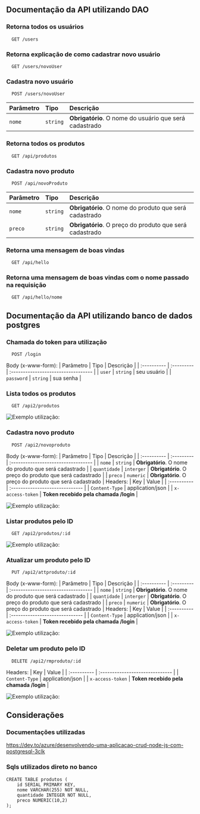 
## Documentação da API utilizando DAO

### Retorna todos os usuários

```
  GET /users
```
### Retorna explicação de como cadastrar novo usuário

```
  GET /users/novoUser
```
### Cadastra novo usuário

```
  POST /users/novoUser
```

| Parâmetro   | Tipo       | Descrição                           |
| :---------- | :--------- | :---------------------------------- |
| `nome` | `string` | **Obrigatório**. O nome do usuário que será cadastrado |

### Retorna todos os produtos

```
  GET /api/produtos
```
### Cadastra novo produto

```
  POST /api/novoProduto
```

| Parâmetro   | Tipo       | Descrição                           |
| :---------- | :--------- | :---------------------------------- |
| `nome` | `string` | **Obrigatório**. O nome do produto que será cadastrado |
| `preco` | `string` | **Obrigatório**. O preço do produto que será cadastrado |

### Retorna uma mensagem de boas vindas

```
  GET /api/hello
```

### Retorna uma mensagem de boas vindas com o nome passado na requisição

```
  GET /api/hello/nome
```
## Documentação da API utilizando banco de dados postgres
### Chamada do token para utilização
```
  POST /login
```
Body (x-www-form):
| Parâmetro   | Tipo       | Descrição                           |
| :---------- | :--------- | :---------------------------------- |
| `user` | `string` | seu usuário |
| `password` | `string` | sua senha |

### Lista todos os produtos

```
  GET /api2/produtos
```
![Exemplo utilização: ](https://res.cloudinary.com/practicaldev/image/fetch/s--2aCuBfFH--/c_limit%2Cf_auto%2Cfl_progressive%2Cq_66%2Cw_880/https://s5.gifyu.com/images/postgresql-06.gif)

### Cadastra novo produto

```
  POST /api2/novoproduto
```
Body (x-www-form):
| Parâmetro   | Tipo       | Descrição                           |
| :---------- | :--------- | :---------------------------------- |
| `nome` | `string` | **Obrigatório**. O nome do produto que será cadastrado |
| `quantidade` | `interger` | **Obrigatório**. O preço do produto que será cadastrado |
| `preco` | `numeric` | **Obrigatório**. O preço do produto que será cadastrado |
Headers:
| Key            | Value                           |
| :----------    | :------------------------------ |
| `Content-Type` | application/json                |
| `x-access-token` | **Token recebido pela chamada /login** |

![Exemplo utilização: ](https://res.cloudinary.com/practicaldev/image/fetch/s--vEe4jhLh--/c_limit%2Cf_auto%2Cfl_progressive%2Cq_66%2Cw_880/https://s5.gifyu.com/images/postgresql-04.gif)

### Listar produtos pelo ID

```
  GET /api2/produtos/:id
```
![Exemplo utilização: ](https://res.cloudinary.com/practicaldev/image/fetch/s--pXy9pLeZ--/c_limit%2Cf_auto%2Cfl_progressive%2Cq_66%2Cw_880/https://s5.gifyu.com/images/postgresql-07.gif)

### Atualizar um produto pelo ID

```
  PUT /api2/attproduto/:id
```
Body (x-www-form):
| Parâmetro   | Tipo       | Descrição                           |
| :---------- | :--------- | :---------------------------------- |
| `nome` | `string` | **Obrigatório**. O nome do produto que será cadastrado |
| `quantidade` | `interger` | **Obrigatório**. O preço do produto que será cadastrado |
| `preco` | `numeric` | **Obrigatório**. O preço do produto que será cadastrado |
Headers:
| Key            | Value                           |
| :----------    | :------------------------------ |
| `Content-Type` | application/json                |
| `x-access-token` | **Token recebido pela chamada /login** |

![Exemplo utilização: ](https://res.cloudinary.com/practicaldev/image/fetch/s--D0J0mHVt--/c_limit%2Cf_auto%2Cfl_progressive%2Cq_66%2Cw_880/https://s5.gifyu.com/images/postgresql-08.gif)

### Deletar um produto pelo ID

```
  DELETE /api2/rmproduto/:id
```
Headers:
| Key            | Value                           |
| :----------    | :------------------------------ |
| `Content-Type` | application/json                |
| `x-access-token` | **Token recebido pela chamada /login** |

![Exemplo utilização: ](https://res.cloudinary.com/practicaldev/image/fetch/s--D0J0mHVt--/c_limit%2Cf_auto%2Cfl_progressive%2Cq_66%2Cw_880/https://s5.gifyu.com/images/postgresql-08.gif)


## Considerações 

### Documentações utilizadas
https://dev.to/azure/desenvolvendo-uma-aplicacao-crud-node-js-com-postgresql-3clk


### Sqls utilizados direto no banco
```
CREATE TABLE produtos (
    id SERIAL PRIMARY KEY,
    nome VARCHAR(255) NOT NULL,
    quantidade INTEGER NOT NULL,
    preco NUMERIC(10,2)
);
```
